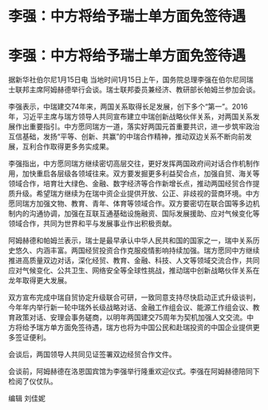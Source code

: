 # 李强：中方将给予瑞士单方面免签待遇

# 李强：中方将给予瑞士单方面免签待遇

据新华社伯尔尼1月15日电 当地时间1月15日上午，国务院总理李强在伯尔尼同瑞士联邦主席阿姆赫德举行会谈。瑞士联邦委员兼经济、教研部长帕姆兰参加会谈。

李强表示，中瑞建交74年来，两国关系取得长足发展，创下多个“第一”。2016年，习近平主席与瑞方领导人共同宣布建立中瑞创新战略伙伴关系，对两国关系发展作出重要指引。中方愿同瑞方一道，落实好两国元首重要共识，进一步筑牢政治互信基础，发扬“平等、创新、共赢”的中瑞合作精神，推动双边关系不断向前发展，互利合作取得更多务实成果。

李强指出，中方愿同瑞方继续密切高层交往，更好发挥两国政府间对话合作机制作用，加快重启各层级各领域往来。双方要发掘更多利益契合点，加强自贸、海关等领域合作，培育壮大绿色、金融、数字经济等合作新增长点，推动两国经贸合作提质升级。希望瑞方继续为在瑞中资企业提供开放、公正、非歧视的营商环境。中方愿同瑞方加强文物、教育、青年、体育等领域合作。双方要密切在联合国等多边机制内的沟通协调，加强在互联互通基础设施融资、国际发展援助、应对气候变化等领域合作，共同为世界和平与发展事业作出积极贡献。

阿姆赫德和帕姆兰表示，瑞士是最早承认中华人民共和国的国家之一，瑞中关系历史悠久、内涵丰富。两国经贸投资合作克服疫情影响持续加强。瑞方愿同中方继续推进高质量双边对话，深化经贸、教育、金融、科技、人文等领域交流合作，共同应对气候变化、公共卫生、网络安全等全球性挑战，推动瑞中创新战略伙伴关系在龙年取得更大发展。

双方宣布完成中瑞自贸协定升级联合可研，一致同意支持尽快启动正式升级谈判，今年年内举行新一轮中瑞外长级战略对话、金融工作组会议、能源工作组会议、教育政策对话、安理会事务磋商，以明年两国建交75周年为契机加强人文交流。中方将给予瑞方单方面免签待遇，瑞方也将为中国公民和赴瑞投资的中国企业提供更多签证便利。

会谈后，两国领导人共同见证签署双边经贸合作文件。

会谈前，阿姆赫德在洛恩国宾馆为李强举行隆重欢迎仪式。李强在阿姆赫德陪同下检阅了仪仗队。

编辑 刘佳妮

